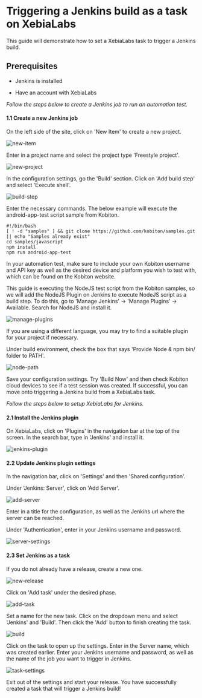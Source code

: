 # Triggering a Jenkins build as a task on XebiaLabs

This guide will demonstrate how to set a XebiaLabs task to trigger a Jenkins build. 

## Prerequisites

* Jenkins is installed

* Have an account with XebiaLabs

_Follow the steps below to create a Jenkins job to run an automation test._

#### 1.1 Create a new Jenkins job

On the left side of the site, click on 'New Item' to create a new project. 

![new-item](assets/new-item.png)

Enter in a project name and select the project type 'Freestyle project'. 

![new-project](assets/new-project.png)

In the configuration settings, go the 'Build' section. Click on 'Add build step' and select 'Execute shell'. 

![build-step](assets/build-step.png)

Enter the necessary commands. The below example will execute the android-app-test script sample from Kobiton.

```
#!/bin/bash
[ ! -d "samples" ] && git clone https://github.com/kobiton/samples.git || echo "Samples already exist"
cd samples/javascript
npm install
npm run android-app-test
```

In your automation test, make sure to include your own Kobiton username and API key as well as the desired device and platform you wish to test with, which can be found on the Kobiton website.

This guide is executing the NodeJS test script from the Kobiton samples, so we will add the NodeJS Plugin on Jenkins to execute NodeJS script as a build step. To do this, go to 'Manage Jenkins' -> 'Manage Plugins' -> Available. Search for NodeJS and install it.

![manage-plugins](assets/manage-plugins.png)

If you are using a different language, you may try to find a suitable plugin for your project if necessary.

Under build environment, check the box that says 'Provide Node & npm bin/ folder to PATH'.

![node-path](assets/node-path.png)

Save your configuration settings. Try 'Build Now' and then check Kobiton cloud devices to see if a test session was created. If successful, you can move onto triggering a Jenkins build from a XebiaLabs task. 

_Follow the steps below to setup XebiaLabs for Jenkins._

#### 2.1 Install the Jenkins plugin

On XebiaLabs, click on 'Plugins' in the navigation bar at the top of the screen. In the search bar, type in 'Jenkins' and install it. 

![jenkins-plugin](assets/jenkins-plugin.png)

#### 2.2 Update Jenkins plugin settings

In the navigation bar, click on 'Settings' and then 'Shared configuration'. 

Under 'Jenkins: Server', click on 'Add Server'. 

![add-server](assets/add-server.png)

Enter in a title for the configuration, as well as the Jenkins url where the server can be reached. 

Under 'Authentication', enter in your Jenkins username and password. 

![server-settings](assets/server-settings.png)

#### 2.3 Set Jenkins as a task

If you do not already have a release, create a new one. 

![new-release](assets/new-release.png)

Click on 'Add task' under the desired phase. 

![add-task](assets/add-task.png)

Set a name for the new task. Click on the dropdown menu and select 'Jenkins' and 'Build'. Then click the 'Add' button to finish creating the task. 

![build](assets/build.png)

Click on the task to open up the settings. Enter in the Server name, which was created earlier. Enter your Jenkins username and password, as well as the name of the job you want to trigger in Jenkins. 

![task-settings](assets/task-settings.png)

Exit out of the settings and start your release. You have successfully created a task that will trigger a Jenkins build!